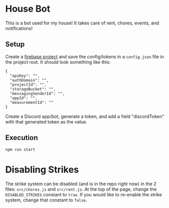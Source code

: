 # House Bot

This is a bot used for my house! It takes care of rent, chores, events, and notifications!

## Setup

Create a [firebase project](https://firebase.google.com/docs/web/setup#create-firebase-project-and-app) and save the config/tokens in a `config.json` file in the project root. It should look something like this:

```
{
  "apiKey": "",
  "authDomain": "",
  "projectId": "",
  "storageBucket": "",
  "messagingSenderId": "",
  "appId": "",
  "measurementId": ""
}
```

Create a Discord app/bot, generate a token, and add a field "discordToken" with that generated token as the value.

## Execution

```
npm run start
```

# Disabling Strikes

The strike system can be disabled (and is in the repo right now) in the 2 files: `src/chores.js` and `src/rent.js`. At the top of the page, change the `DISABLED_STRIKES` constant to `true`. If you would like to re-enable the strike system, change that constant to `false`.
